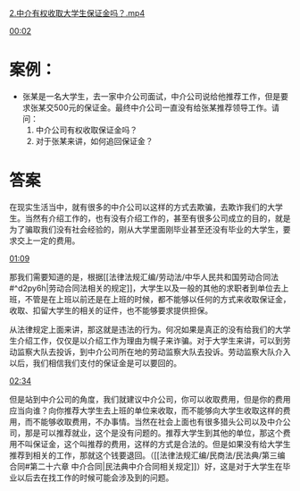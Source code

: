 [2.中介有权收取大学生保证金吗？.mp4](file:///E:%5C法律实务%5CA314【游本春】【20小时200讲】劳动纠纷维权指南及企业风控管控宝典（200讲劳动合同签订法律风险防范与合规管理）%5C2.中介有权收取大学生保证金吗？.mp4)

[00:02](file:///E:/%5C%E6%B3%95%E5%BE%8B%E5%AE%9E%E5%8A%A1%5CA314%E3%80%90%E6%B8%B8%E6%9C%AC%E6%98%A5%E3%80%91%E3%80%9020%E5%B0%8F%E6%97%B6200%E8%AE%B2%E3%80%91%E5%8A%B3%E5%8A%A8%E7%BA%A0%E7%BA%B7%E7%BB%B4%E6%9D%83%E6%8C%87%E5%8D%97%E5%8F%8A%E4%BC%81%E4%B8%9A%E9%A3%8E%E6%8E%A7%E7%AE%A1%E6%8E%A7%E5%AE%9D%E5%85%B8%EF%BC%88200%E8%AE%B2%E5%8A%B3%E5%8A%A8%E5%90%88%E5%90%8C%E7%AD%BE%E8%AE%A2%E6%B3%95%E5%BE%8B%E9%A3%8E%E9%99%A9%E9%98%B2%E8%8C%83%E4%B8%8E%E5%90%88%E8%A7%84%E7%AE%A1%E7%90%86%EF%BC%89%5C2.%E4%B8%AD%E4%BB%8B%E6%9C%89%E6%9D%83%E6%94%B6%E5%8F%96%E5%A4%A7%E5%AD%A6%E7%94%9F%E4%BF%9D%E8%AF%81%E9%87%91%E5%90%97%EF%BC%9F.mp4#t=2.601095)

# 案例：
- 张某是一名大学生，去一家中介公司面试，中介公司说给他推荐工作，但是要求张某交500元的保证金。最终中介公司一直没有给张某推荐领导工作。请问：
	1. 中介公司有权收取保证金吗？
	2. 对于张某来讲，如何追回保证金？
# 答案
在现实生活当中，就有很多的中介公司以这样的方式去欺骗，去欺诈我们的大学生。当然有介绍工作的，也有没有介绍工作的，甚至有很多公司成立的目的，就是为了骗取我们没有社会经验的，刚从大学里面刚毕业甚至还没有毕业的大学生，要求交上一定的费用。

[01:09](file:///E:/%5C%E6%B3%95%E5%BE%8B%E5%AE%9E%E5%8A%A1%5CA314%E3%80%90%E6%B8%B8%E6%9C%AC%E6%98%A5%E3%80%91%E3%80%9020%E5%B0%8F%E6%97%B6200%E8%AE%B2%E3%80%91%E5%8A%B3%E5%8A%A8%E7%BA%A0%E7%BA%B7%E7%BB%B4%E6%9D%83%E6%8C%87%E5%8D%97%E5%8F%8A%E4%BC%81%E4%B8%9A%E9%A3%8E%E6%8E%A7%E7%AE%A1%E6%8E%A7%E5%AE%9D%E5%85%B8%EF%BC%88200%E8%AE%B2%E5%8A%B3%E5%8A%A8%E5%90%88%E5%90%8C%E7%AD%BE%E8%AE%A2%E6%B3%95%E5%BE%8B%E9%A3%8E%E9%99%A9%E9%98%B2%E8%8C%83%E4%B8%8E%E5%90%88%E8%A7%84%E7%AE%A1%E7%90%86%EF%BC%89%5C2.%E4%B8%AD%E4%BB%8B%E6%9C%89%E6%9D%83%E6%94%B6%E5%8F%96%E5%A4%A7%E5%AD%A6%E7%94%9F%E4%BF%9D%E8%AF%81%E9%87%91%E5%90%97%EF%BC%9F.mp4#t=01:09)

那我们需要知道的是，根据[[法律法规汇编/劳动法/中华人民共和国劳动合同法#^d2py6h|劳动合同法相关的规定]]，大学生以及一般的其他的求职者到单位去上班，不管是在上班以前还是在上班的时候，都不能够以任何的方式来收取保证金，收取、扣留大学生的相关的证件，也不能够要求提供担保。

从法律规定上面来讲，那这就是违法的行为。何况如果是真正的没有给我们的大学生介绍工作，仅仅是以介绍工作为理由为幌子来诈骗。对于大学生来讲，可以到劳动监察大队去投诉，到中介公司所在地的劳动监察大队去投诉。劳动监察大队介入以后，我们相信我们支付的保证金是可以要回的。

[02:34](file:///E:/%5C%E6%B3%95%E5%BE%8B%E5%AE%9E%E5%8A%A1%5CA314%E3%80%90%E6%B8%B8%E6%9C%AC%E6%98%A5%E3%80%91%E3%80%9020%E5%B0%8F%E6%97%B6200%E8%AE%B2%E3%80%91%E5%8A%B3%E5%8A%A8%E7%BA%A0%E7%BA%B7%E7%BB%B4%E6%9D%83%E6%8C%87%E5%8D%97%E5%8F%8A%E4%BC%81%E4%B8%9A%E9%A3%8E%E6%8E%A7%E7%AE%A1%E6%8E%A7%E5%AE%9D%E5%85%B8%EF%BC%88200%E8%AE%B2%E5%8A%B3%E5%8A%A8%E5%90%88%E5%90%8C%E7%AD%BE%E8%AE%A2%E6%B3%95%E5%BE%8B%E9%A3%8E%E9%99%A9%E9%98%B2%E8%8C%83%E4%B8%8E%E5%90%88%E8%A7%84%E7%AE%A1%E7%90%86%EF%BC%89%5C2.%E4%B8%AD%E4%BB%8B%E6%9C%89%E6%9D%83%E6%94%B6%E5%8F%96%E5%A4%A7%E5%AD%A6%E7%94%9F%E4%BF%9D%E8%AF%81%E9%87%91%E5%90%97%EF%BC%9F.mp4#t=02:34)

但是站到中介公司的角度，我们就建议中介公司，你可以收取费用，但是你的费用应当向谁？向你推荐大学生去上班的单位来收取，而不能够向大学生收取这样的费用，而不能够收取费用，不办事情。当然在社会上面也有很多猎头公司以及中介公司，那是可以推荐就业，这个是没有问题的。推荐大学生到其他的单位，那这个费用不叫保证金，这个叫推荐的费用，这样的方式是合法的。但是如果没有给大学生推荐到相关的工作，那就这个钱要退回。（[[法律法规汇编/民商法/民法典/第三编 合同#第二十六章 中介合同|民法典中介合同相关规定]]）好，这是对于大学生在毕业以后去在找工作的时候可能会涉及到的问题。